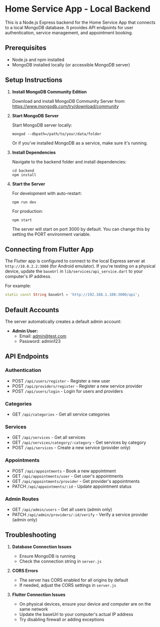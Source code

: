 # Home Service App - Local Backend

This is a Node.js Express backend for the Home Service App that connects to a local MongoDB database. It provides API endpoints for user authentication, service management, and appointment booking.

## Prerequisites

- Node.js and npm installed
- MongoDB installed locally (or accessible MongoDB server)

## Setup Instructions

1. **Install MongoDB Community Edition**

   Download and install MongoDB Community Server from:
   https://www.mongodb.com/try/download/community

2. **Start MongoDB Server**

   Start MongoDB server locally:
   ```
   mongod --dbpath=/path/to/your/data/folder
   ```

   Or if you've installed MongoDB as a service, make sure it's running.

3. **Install Dependencies**

   Navigate to the backend folder and install dependencies:
   ```
   cd backend
   npm install
   ```

4. **Start the Server**

   For development with auto-restart:
   ```
   npm run dev
   ```

   For production:
   ```
   npm start
   ```

   The server will start on port 3000 by default. You can change this by setting the PORT environment variable.

## Connecting from Flutter App

The Flutter app is configured to connect to the local Express server at `http://10.0.2.2:3000` (for Android emulator). If you're testing on a physical device, update the `baseUrl` in `lib/services/api_service.dart` to your computer's IP address.

For example:
```dart
static const String baseUrl = 'http://192.168.1.100:3000/api';
```

## Default Accounts

The server automatically creates a default admin account:

- **Admin User:**
  - Email: admin@test.com
  - Password: admin123

## API Endpoints

### Authentication
- POST `/api/users/register` - Register a new user
- POST `/api/providers/register` - Register a new service provider
- POST `/api/users/login` - Login for users and providers

### Categories
- GET `/api/categories` - Get all service categories

### Services
- GET `/api/services` - Get all services
- GET `/api/services/category/:category` - Get services by category
- POST `/api/services` - Create a new service (provider only)

### Appointments
- POST `/api/appointments` - Book a new appointment
- GET `/api/appointments/user` - Get user's appointments
- GET `/api/appointments/provider` - Get provider's appointments
- PATCH `/api/appointments/:id` - Update appointment status

### Admin Routes
- GET `/api/admin/users` - Get all users (admin only)
- PATCH `/api/admin/providers/:id/verify` - Verify a service provider (admin only)

## Troubleshooting

1. **Database Connection Issues**
   - Ensure MongoDB is running
   - Check the connection string in `server.js`

2. **CORS Errors**
   - The server has CORS enabled for all origins by default
   - If needed, adjust the CORS settings in `server.js`

3. **Flutter Connection Issues**
   - On physical devices, ensure your device and computer are on the same network
   - Update the baseUrl to your computer's actual IP address
   - Try disabling firewall or adding exceptions 